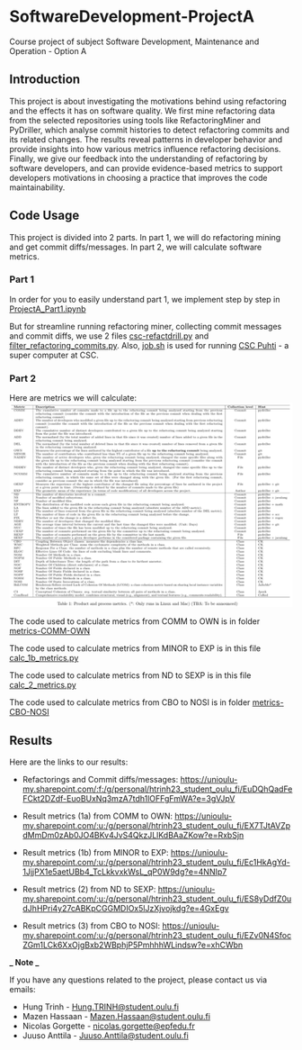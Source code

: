 # SoftwareDevelopment-ProjectA

Course project of subject Software Development, Maintenance and Operation - Option A

## Introduction

This project is about investigating the motivations behind using refactoring and the effects it has on software quality. We first mine refactoring data from the selected repositories using tools like RefactoringMiner and PyDriller, which analyse commit histories to detect refactoring commits and its related changes. The results reveal patterns in developer behavior and provide insights into how various metrics influence refactoring decisions. Finally, we give our feedback into the understanding of refactoring by software developers, and can provide evidence-based metrics to support developers motivations in choosing a practice that improves the code maintainability.

## Code Usage

This project is divided into 2 parts. In part 1, we will do refactoring mining and get commit diffs/messages. In part 2, we will calculate software metrics.

### Part 1

In order for you to easily understand part 1, we implement step by step in [ProjectA_Part1.ipynb](ProjectA_Part1.ipynb)

But for streamline running refactoring miner, collecting commit messages and commit diffs, we use 2 files [csc-refactdrill.py](csc-refactdrill.py) and [filter_refactoring_commits.py](filter_refactoring_commits.py). Also, [job.sh](job.sh) is used for running [CSC Puhti](https://www.puhti.csc.fi/public/) - a super computer at CSC.

### Part 2

Here are metrics we will calculate:
![Metrics](Images/Metrics.png)

The code used to calculate metrics from COMM to OWN is in folder [metrics-COMM-OWN](./metrics-COMM-OWN)

The code used to calculate metrics from MINOR to EXP is in this file [calc_1b_metrics.py](./metrics-MINOR-SEXP/calc_1b_metrics.py)

The code used to calculate metrics from ND to SEXP is in this file [calc_2_metrics.py](./metrics-MINOR-SEXP/calc_2_metrics.py)

The code used to calculate metrics from CBO to NOSI is in folder [metrics-CBO-NOSI](./metrics-CBO-NOSI)

## Results

Here are the links to our results:

- Refactorings and Commit diffs/messages: https://unioulu-my.sharepoint.com/:f:/g/personal/htrinh23_student_oulu_fi/EuDQhQadFeFCkt2DZdf-EuoBUxNq3mzA7tdh1lOFFgFmWA?e=3gVJpV

- Result metrics (1a) from COMM to OWN: https://unioulu-my.sharepoint.com/:u:/g/personal/htrinh23_student_oulu_fi/EX7TJtAVZpdMmDm0zAb0JO4BKv4JvS4QkzJLlKdBAaZKow?e=RxbSjn

- Result metrics (1b) from MINOR to EXP: https://unioulu-my.sharepoint.com/:u:/g/personal/htrinh23_student_oulu_fi/Ec1HkAgYd-1JjjPX1e5aetUBb4_TcLkkvxkWsL_qP0W9dg?e=4NNIp7

- Result metrics (2) from ND to SEXP: https://unioulu-my.sharepoint.com/:u:/g/personal/htrinh23_student_oulu_fi/ES8yDdfZ0udJhHPri4y27cABKpCGGMDIOx5lJzXjvojkdg?e=4GxEgv

- Result metrics (3) from CBO to NOSI: https://unioulu-my.sharepoint.com/:u:/g/personal/htrinh23_student_oulu_fi/EZv0N4SfocZGm1LCk6XxOjgBxb2WBphjP5PmhhhWLindsw?e=xhCWbn

**_ Note _**

If you have any questions related to the project, please contact us via emails:

- Hung Trinh - Hung.TRINH@student.oulu.fi
- Mazen Hassaan - Mazen.Hassaan@student.oulu.fi
- Nicolas Gorgette - nicolas.gorgette@epfedu.fr
- Juuso Anttila - Juuso.Anttila@student.oulu.fi
